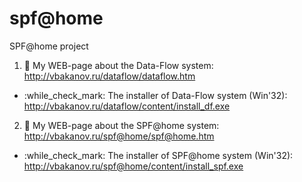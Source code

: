 # spf@home
SPF@home project 

1. :eyes: My WEB-page about the Data-Flow system:
http://vbakanov.ru/dataflow/dataflow.htm

* :while_check_mark: The installer of Data-Flow system (Win'32):
http://vbakanov.ru/dataflow/content/install_df.exe

2. :eyes: My WEB-page about the SPF@home system:
http://vbakanov.ru/spf@home/spf@home.htm

* :while_check_mark: The installer of SPF@home system (Win'32):
http://vbakanov.ru/spf@home/content/install_spf.exe
